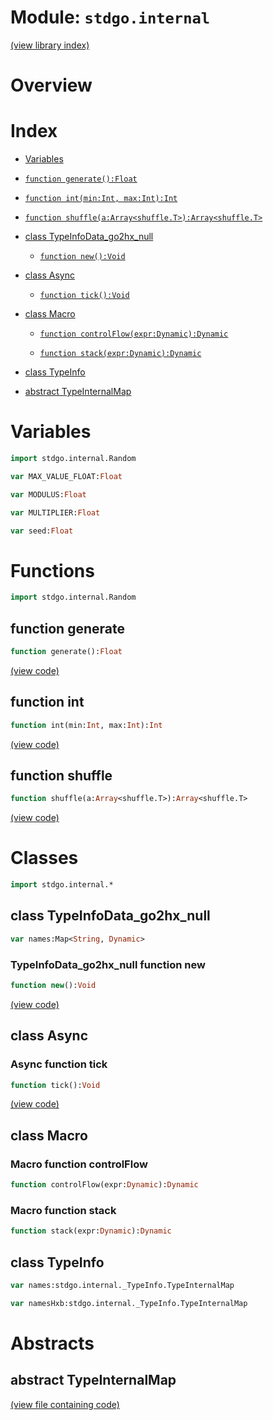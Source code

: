 # Module: `stdgo.internal`

[(view library index)](../stdgo.md)


# Overview


# Index


- [Variables](<#variables>)

- [`function generate():Float`](<#function-generate>)

- [`function int(min:Int, max:Int):Int`](<#function-int>)

- [`function shuffle(a:Array<shuffle.T>):Array<shuffle.T>`](<#function-shuffle>)

- [class TypeInfoData\_go2hx\_null](<#class-typeinfodata_go2hx_null>)

  - [`function new():Void`](<#typeinfodata_go2hx_null-function-new>)

- [class Async](<#class-async>)

  - [`function tick():Void`](<#async-function-tick>)

- [class Macro](<#class-macro>)

  - [`function controlFlow(expr:Dynamic):Dynamic`](<#macro-function-controlflow>)

  - [`function stack(expr:Dynamic):Dynamic`](<#macro-function-stack>)

- [class TypeInfo](<#class-typeinfo>)

- [abstract TypeInternalMap](<#abstract-typeinternalmap>)

# Variables


```haxe
import stdgo.internal.Random
```


```haxe
var MAX_VALUE_FLOAT:Float
```


```haxe
var MODULUS:Float
```


```haxe
var MULTIPLIER:Float
```


```haxe
var seed:Float
```


# Functions


```haxe
import stdgo.internal.Random
```


## function generate


```haxe
function generate():Float
```


[\(view code\)](<./Random.hx#L9>)


## function int


```haxe
function int(min:Int, max:Int):Int
```


[\(view code\)](<./Random.hx#L12>)


## function shuffle


```haxe
function shuffle(a:Array<shuffle.T>):Array<shuffle.T>
```


[\(view code\)](<./Random.hx#L14>)


# Classes


```haxe
import stdgo.internal.*
```


## class TypeInfoData\_go2hx\_null


```haxe
var names:Map<String, Dynamic>
```


### TypeInfoData\_go2hx\_null function new


```haxe
function new():Void
```


[\(view code\)](<./Macro.macro.hx#L29>)


## class Async


### Async function tick


```haxe
function tick():Void
```


[\(view code\)](<./Async.hx#L4>)


## class Macro


### Macro function controlFlow


```haxe
function controlFlow(expr:Dynamic):Dynamic
```


### Macro function stack


```haxe
function stack(expr:Dynamic):Dynamic
```


## class TypeInfo


```haxe
var names:stdgo.internal._TypeInfo.TypeInternalMap
```


```haxe
var namesHxb:stdgo.internal._TypeInfo.TypeInternalMap
```


# Abstracts


## abstract TypeInternalMap


[\(view file containing code\)](<./TypeInfo.hx>)


